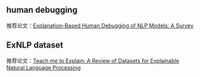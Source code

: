## human debugging
推荐论文：[Explanation-Based Human Debugging of NLP Models: A Survey](https://arxiv.org/pdf/2104.15135.pdf)

## ExNLP dataset
推荐论文：[Teach me to Explain: A Review of Datasets for Explainable Natural Language Processing](https://arxiv.org/pdf/2102.12060.pdf)